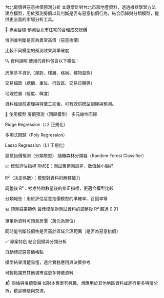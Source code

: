 台北房價與惡意抬價預測分析
本專案針對台北市房地產資料，透過機器學習方法建立模型，用於預測房價以及判斷是否有惡意抬價行為。結合回歸與分類模型，提供更全面的市場分析工具。

📌 專案目標
預測台北市住宅的合理成交總價

偵測並判斷是否為異常高價（惡意抬價）

比較不同模型的預測效果與準確度

🔍 資料說明
使用的資料包含以下欄位：

房屋基本資訊（屋齡、樓層、格局、建物型態）

交易細節（總價、車位、行政區、交易日期等）

地理位置（經度、緯度）

資料經過前處理與特徵工程後，可有效供模型訓練與預測。

🧠 使用模型
房價預測（回歸模型）
多元線性回歸

Ridge Regression（L2 正規化）

多項式回歸（Poly Regression）

Lasso Regression（L1 正規化）

惡意抬價預測（分類模型）
隨機森林分類器（Random Forest Classifier）

📈 模型評估指標
RMSE：測試集預測誤差，數值越小越好

R²（決定係數）：模型對資料的解釋能力

調整後 R²：考慮特徵數量後的修正指標，更適合模型比較

分類報告：用於評估惡意抬價模型的準確率、召回率等

📊 預測結果範例
最佳模型對測試資料的調整後 R² 超過 0.91

單筆新資料可預測房價（萬元為單位）

同時能判斷該價格是否高於區域合理範圍（是否為惡意抬價）

✅ 專案特色
結合回歸與分類分析

自動標記惡意價格點

模型結果清楚易懂，適合實務應用與決策參考

可輕鬆擴充其他城市或更多特徵資料

📬 聯絡與後續發展
如對本專案有興趣、想應用於其他地區資料或進行更多特徵分析，歡迎聯絡與交流。
